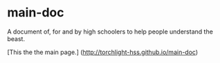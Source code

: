 # main-doc
A document of, for and by high schoolers to help people understand the beast.

[This the the main page.] (http://torchlight-hss.github.io/main-doc)
